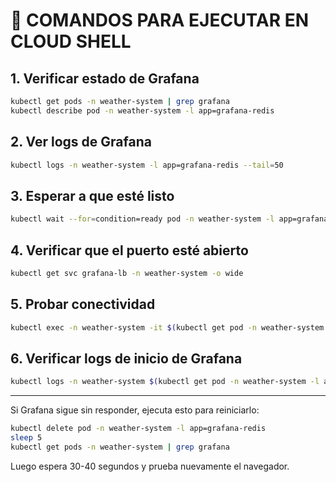 # 🔧 COMANDOS PARA EJECUTAR EN CLOUD SHELL

## 1. Verificar estado de Grafana
```bash
kubectl get pods -n weather-system | grep grafana
kubectl describe pod -n weather-system -l app=grafana-redis
```

## 2. Ver logs de Grafana
```bash
kubectl logs -n weather-system -l app=grafana-redis --tail=50
```

## 3. Esperar a que esté listo
```bash
kubectl wait --for=condition=ready pod -n weather-system -l app=grafana-redis --timeout=300s
```

## 4. Verificar que el puerto esté abierto
```bash
kubectl get svc grafana-lb -n weather-system -o wide
```

## 5. Probar conectividad
```bash
kubectl exec -n weather-system -it $(kubectl get pod -n weather-system -l app=grafana-redis -o jsonpath='{.items[0].metadata.name}') -- curl -s http://localhost:3000/api/health
```

## 6. Verificar logs de inicio de Grafana
```bash
kubectl logs -n weather-system $(kubectl get pod -n weather-system -l app=grafana-redis -o jsonpath='{.items[0].metadata.name}') | head -50
```

---

Si Grafana sigue sin responder, ejecuta esto para reiniciarlo:

```bash
kubectl delete pod -n weather-system -l app=grafana-redis
sleep 5
kubectl get pods -n weather-system | grep grafana
```

Luego espera 30-40 segundos y prueba nuevamente el navegador.
